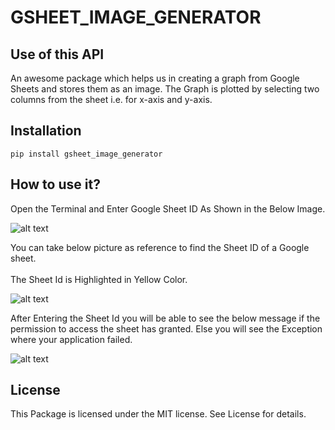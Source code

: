 # GSHEET_IMAGE_GENERATOR
## Use of this API

An awesome package which helps us in creating a graph from Google Sheets and stores them as an image.
The Graph is plotted by selecting two columns from the sheet i.e. for x-axis and y-axis.

## Installation
```
pip install gsheet_image_generator
``` 
## How to use it?
Open the Terminal and Enter Google Sheet ID As Shown in the Below Image.

![alt text](https://drive.google.com/file/d/17GtykI5ROfTjLQqfd7UxJpYJK09oHIbn/view?usp=sharing?raw=true)

You can take below picture as reference to find the Sheet ID of a Google sheet.
<br></br>
The Sheet Id is Highlighted in Yellow Color.

![alt text](https://drive.google.com/file/d/1-Yk_UmN16IrYZ8GhS0Glqd-YpTmqWsiB/view?usp=sharing?raw=true)

After Entering the Sheet Id you will be able to see the below message if the permission to access the sheet has granted. Else you will see the Exception where your application failed.

![alt text](https://drive.google.com/file/d/153UG_qOmaJMi7blypS7dwzZalecFAK39/view?usp=sharing?raw=true)


## License

This Package is licensed under the MIT license.
See License for details.